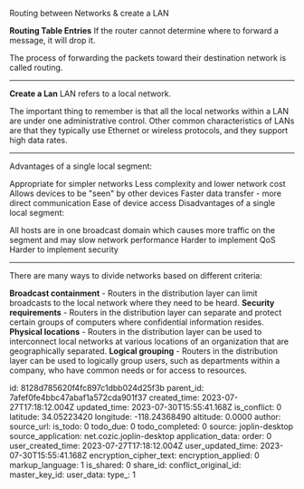 Routing between Networks & create a LAN

**Routing Table Entries**
If the router cannot determine where to forward a message, it will drop it.

The process of forwarding the packets toward their destination network is called routing.

***
**Create a Lan**
LAN refers to a local network.

The important thing to remember is that all the local networks within a LAN are under one administrative control. Other common characteristics of LANs are that they typically use Ethernet or wireless protocols, and they support high data rates.

***
Advantages of a single local segment:

Appropriate for simpler networks
Less complexity and lower network cost
Allows devices to be "seen" by other devices
Faster data transfer - more direct communication
Ease of device access
Disadvantages of a single local segment:

All hosts are in one broadcast domain which causes more traffic on the segment and may slow network performance
Harder to implement QoS
Harder to implement security
***
There are many ways to divide networks based on different criteria:

**Broadcast containment** - Routers in the distribution layer can limit broadcasts to the local network where they need to be heard.
**Security requirements** - Routers in the distribution layer can separate and protect certain groups of computers where confidential information resides.
**Physical locations** - Routers in the distribution layer can be used to interconnect local networks at various locations of an organization that are geographically separated.
**Logical grouping** - Routers in the distribution layer can be used to logically group users, such as departments within a company, who have common needs or for access to resources.


id: 8128d785620f4fc897c1dbb024d25f3b
parent_id: 7afef0fe4bbc47abaf1a572cda901f37
created_time: 2023-07-27T17:18:12.004Z
updated_time: 2023-07-30T15:55:41.168Z
is_conflict: 0
latitude: 34.05223420
longitude: -118.24368490
altitude: 0.0000
author: 
source_url: 
is_todo: 0
todo_due: 0
todo_completed: 0
source: joplin-desktop
source_application: net.cozic.joplin-desktop
application_data: 
order: 0
user_created_time: 2023-07-27T17:18:12.004Z
user_updated_time: 2023-07-30T15:55:41.168Z
encryption_cipher_text: 
encryption_applied: 0
markup_language: 1
is_shared: 0
share_id: 
conflict_original_id: 
master_key_id: 
user_data: 
type_: 1